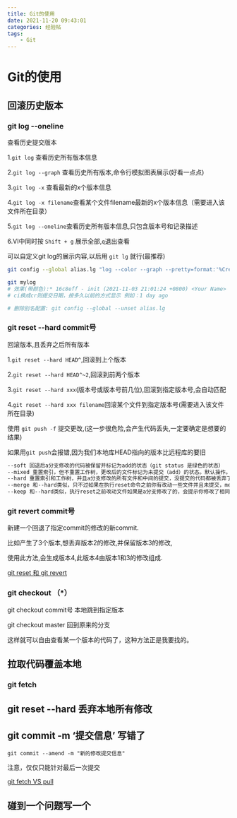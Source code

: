 ```yaml
---
title: Git的使用
date: 2021-11-20 09:43:01
categories: 经验帖
tags: 
    - Git
---
```



# Git的使用

## 回滚历史版本

### git log --oneline

查看历史提交版本

1.`git log` 查看历史所有版本信息

2.`git log --graph` 查看历史所有版本,命令行模拟图表展示(好看一点点)

3.`git log -x` 查看最新的x个版本信息

4.`git log -x filename`查看某个文件filename最新的x个版本信息（需要进入该文件所在目录）

5.`git log --oneline`查看历史所有版本信息,只包含版本号和记录描述

6.VI中同时按 `Shift + g` 展示全部,`q`退出查看

可以自定义git log的展示内容,以后用 `git lg` 就行(最推荐)

```sh
git config --global alias.lg "log --color --graph --pretty=format:'%Cred%h%Creset -%C(yellow)%d%Creset %s %Cgreen(%ci) %C(bold blue)<%an>%Creset' --abbrev-commit --"

git mylog
# 效果(带颜色):* 16c8eff - init (2021-11-03 21:01:24 +0800) <Your Name>
# ci换成cr则提交日期，按多久以前的方式显示 例如：1 day ago

# 删除别名配置: git config --global --unset alias.lg

```

### git reset --hard commit号

回滚版本,且丢弃之后所有版本

1.`git reset --hard HEAD^`,回滚到上个版本

2.`git reset --hard HEAD^~2`,回滚到前两个版本

3.`git reset --hard xxx`(版本号或版本号前几位),回滚到指定版本号,会自动匹配

4.`git reset --hard xxx filename`回滚某个文件到指定版本号(需要进入该文件所在目录)


使用 `git push -f` 提交更改,(这一步很危险,会产生代码丢失,一定要确定是想要的结果)

如果用`git push`会报错,因为我们本地库HEAD指向的版本比远程库的要旧

```sh
--soft 回退后a分支修改的代码被保留并标记为add的状态（git status 是绿色的状态）
--mixed 重置索引，但不重置工作树，更改后的文件标记为未提交（add）的状态。默认操作。
--hard 重置索引和工作树，并且a分支修改的所有文件和中间的提交，没提交的代码都被丢弃了。
--merge 和--hard类似，只不过如果在执行reset命令之前你有改动一些文件并且未提交，merge会保留你的这些修改，hard则不会。【注：如果你的这些修改add过或commit过，merge和hard都将删除你的提交】
--keep 和--hard类似，执行reset之前改动文件如果是a分支修改了的，会提示你修改了相同的文件，不能合并。如果不是a分支修改的文件，会移除缓存区。git status还是可以看到保持了这些修改。
```

### git revert commit号

新建一个回退了指定commit的修改的新commit.

比如产生了3个版本,想丢弃版本2的修改,并保留版本3的修改,

使用此方法,会生成版本4,此版本4由版本1和3的修改组成.

[git reset 和 git revert](https://juejin.cn/post/6844903614767448072)

### git checkout （*）

git checkout commit号 本地跳到指定版本

git checkout master 回到原来的分支

这样就可以自由查看某一个版本的代码了，这种方法正是我要找的。


## 拉取代码覆盖本地

### git fetch

## git reset --hard 丢弃本地所有修改

## git commit -m ‘提交信息’ 写错了

`git commit --amend -m "新的修改提交信息"`

注意，仅仅只能针对最后一次提交

[git fetch VS pull](https://juejin.cn/post/6844903921794859021)

## 碰到一个问题写一个
